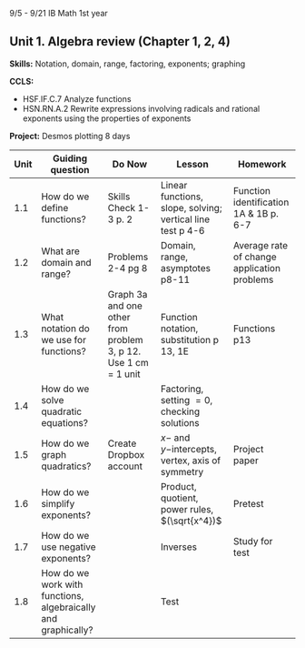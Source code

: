 

9/5 - 9/21 IB Math 1st year
## Unit 1. Algebra review (Chapter 1, 2, 4)
**Skills:** Notation, domain, range, factoring, exponents; graphing

**CCLS:**
- HSF.IF.C.7 Analyze functions
- HSN.RN.A.2 Rewrite expressions involving radicals and rational exponents using the properties of exponents

**Project:** Desmos plotting
8 days

|Unit | Guiding question | Do Now | Lesson | Homework |
|---|---|---|---|---|
| 1.1|How do we define functions?|Skills Check 1-3 p. 2|Linear functions, slope, solving; vertical line test p 4-6|Function identification 1A & 1B p. 6-7
1.2|What are domain and range?|Problems 2-4 pg 8|Domain, range, asymptotes p8-11|Average rate of change application problems
1.3| What notation do we use for functions?|Graph 3a and one other from problem 3, p 12. Use 1 cm = 1 unit| Function notation, substitution p 13, 1E|Functions  p13
1.4|How do we solve quadratic equations?||Factoring, setting $=0$, checking solutions|
1.5|How do we graph quadratics?|Create Dropbox account|$x-$ and $y-$intercepts, vertex, axis of symmetry|Project paper
1.6|How do we simplify exponents?||Product, quotient, power rules, $(\sqrt{x^4})$|Pretest
1.7| How do we use negative exponents?||Inverses|Study for test
1.8| How do we work with functions, algebraically and graphically? || Test


<!--stackedit_data:
eyJoaXN0b3J5IjpbLTExNDMyNTgwMTgsMTU5MzYyMjA0NywzMT
I2OTEwNDcsLTQzMjI5NzQ0M119
-->